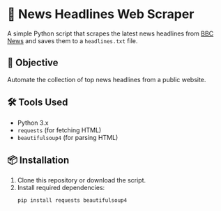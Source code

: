 # 📰 News Headlines Web Scraper

A simple Python script that scrapes the latest news headlines from [BBC News](https://www.bbc.com/news) and saves them to a `headlines.txt` file.

## 📌 Objective
Automate the collection of top news headlines from a public website.

## 🛠 Tools Used
- Python 3.x
- `requests` (for fetching HTML)
- `beautifulsoup4` (for parsing HTML)

## 📦 Installation
1. Clone this repository or download the script.
2. Install required dependencies:
   ```bash
   pip install requests beautifulsoup4
